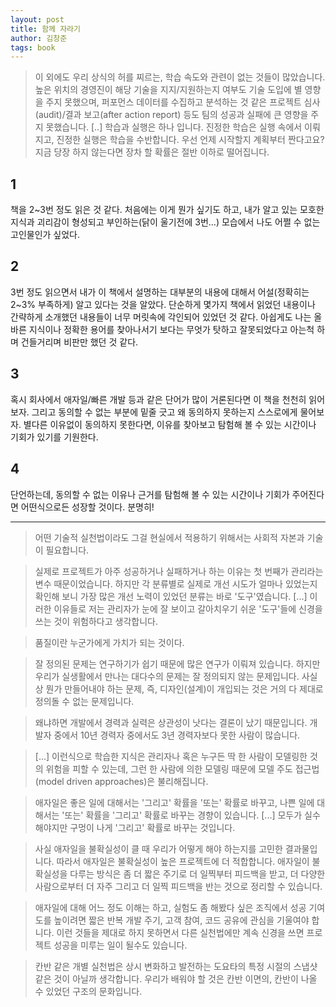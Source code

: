 ```yaml
---
layout: post
title: 함께 자라기
author: 김창준
tags: book
---
```

> 이 외에도 우리 상식의 허를 찌르는, 학습 속도와 관련이 없는 것들이 많았습니다. 높은 위치의 경영진이 해당 기술을 지지/지원하는지 여부도 기술 도입에 별 영향을 주지 못했으며, 퍼포먼스 데이터를 수집하고 분석하는 것 같은 프로젝트 심사(audit)/결과 보고(after action report) 등도 팀의 성공과 실패에 큰 영향을 주지 못했습니다. [..] 학습과 실행은 하나 입니다. 진정한 학습은 실행 속에서 이뤄지고, 진정한 실행은 학습을 수반합니다. 우선 언제 시작할지 계획부터 짠다고요? 지금 당장 하지 않는다면 장차 할 확률은 절반 이하로 떨어집니다.

## 1

책을 2~3번 정도 읽은 것 같다. 처음에는 이게 뭔가 싶기도 하고, 내가 알고 있는 모호한 지식과 괴리감이 형성되고 부인하는(닭이 울기전에 3번...) 모습에서 나도 어쩔 수 없는 고인물인가 싶었다.

## 2

3번 정도 읽으면서 내가 이 책에서 설명하는 대부분의 내용에 대해서 어설(정확히는 2~3% 부족하게) 알고 있다는 것을 알았다. 단순하게 몇가지 책에서 읽었던 내용이나 간략하게 소개했던 내용들이 너무 머릿속에 각인되어 있었던 것 같다. 아쉽게도 나는 올바른 지식이나 정확한 용어를 찾아나서기 보다는 무엇가 탓하고 잘못되었다고 아는척 하며 건들거리며 비판만 했던 것 같다.

## 3

혹시 회사에서 애자일/빠른 개발 등과 같은 단어가 많이 거론된다면 이 책을 천천히 읽어보자. 그리고 동의할 수 없는 부분에 밑줄 긋고 왜 동의하지 못하는지 스스로에게 물어보자. 별다른 이유없이 동의하지 못한다면, 이유를 찾아보고 탐험해 볼 수 있는 시간이나 기회가 있기를 기원한다.

## 4
단언하는데, 동의할 수 없는 이유나 근거를 탐험해 볼 수 있는 시간이나 기회가 주어진다면 어떤식으로든 성장할 것이다. 분명히!

----

> 어떤 기술적 실천법이라도 그걸 현실에서 적용하기 위해서는 사회적 자본과 기술이 필요합니다.

> 실제로 프로젝트가 아주 성공하거나 실패하거나 하는 이유는 첫 번째가 관리라는 변수 때문이었습니다. 하지만 각 분류별로 실제로 개선 시도가 얼마나 있었는지 확인해 보니 가장 많은 개선 노력이 있었던 분류는 바로 '도구'였습니다. [...] 이러한 이유들로 저는 관리자가 눈에 잘 보이고 갈아치우기 쉬운 '도구'들에 신경을 쓰는 것이 위험하다고 생각합니다.

> 품질이란 누군가에게 가치가 되는 것이다.

> 잘 정의된 문제는 연구하기가 쉽기 때문에 많은 연구가 이뤄져 있습니다. 하지만 우리가 실생활에서 만나는 대다수의 문제는 잘 정의되지 않는 문제입니다. 사실상 뭔가 만들어내야 하는 문제, 즉, 디자인(설계)이 개입되는 것은 거의 다 제대로 정의돌 수 없는 문제입니다.

> 왜냐하면 개발에서 경력과 실력은 상관성이 낫다는 결론이 났기 때문입니다. 개발자 중에서 10년 경력자 중에서도 3년 경력자보다 못한 사람이 많습니다.


> [...] 이런식으로 학습한 지식은 관리자나 혹은 누구든 딱 한 사람이 모델링한 것의 위험을 피할 수 있는데, 그런 한 사람에 의한 모델링 때문에 모델 주도 접근법(model driven approaches)은 불리해집니다.

> 애자일은 좋은 일에 대해서는 '그리고' 확률을 '또는' 확률로 바꾸고, 나쁜 일에 대해서는 '또는' 확률을 '그리고' 확률로 바꾸는 경향이 있습니다. [...] 모두가 실수해야지만 구멍이 나게 '그리고' 확률로 바꾸는 것입니다.

> 사실 애자일을 불확실성이 클 때 우리가 어떻게 해야 하는지를 고민한 결과물입니다. 따라서 애자일은 불확실성이 높은 프로젝트에 더 적합합니다. 애자일이 불확실성을 다루는 방식은 좀 더 짧은 주기로 더 일찍부터 피드백을 받고, 더 다양한 사람으로부터 더 자주 그리고 더 일찍 피드백을 반는 것으로 정리할 수 있습니다.

> 애자일에 대해 어느 정도 이해는 하고, 실험도 좀 해봤다 싶은 조직에서 성공 기여도를 높이려면 짧은 반복 개발 주기, 고객 참여, 코드 공유에 관심을 기울여야 합니다. 이런 것들을 제대로 하지 못하면서 다른 실천법에만 계속 신경을 쓰면 프로젝트 성공을 미루는 일이 될수도 있습니다.

> 칸반 같은 개별 실천법은 상시 변화하고 발전하는 도요타의 특정 시절의 스냅샷 같은 것이 아닐까 생각합니다. 우리가 배워야 할 것은 칸반 이면의, 칸반이 나올 수 있었던 구조의 문화입니다.
